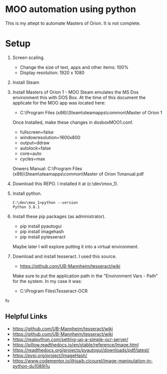 # MOO automation using python

This is my attept to automate Masters of Orion.  It is not complete.

# Setup

1. Screen scaling.

    - Change the size of text, apps and other items: 100%
    - Display resolution: 1920 x 1080

2. Install Steam
3. Install Masters of Orion 1 - MOO
    Steam emulates the MS Dos environment this with DOS Box.  At the time of this document the applicate for the MOO app was located here:

     - C:\Program Files (x86)\Steam\steamapps\common\Master of Orion 1

    Once Installed, make these changes in dosboxMOO1.conf.

    - fullscreen=false
    - windowresolution=1600x800
    - output=ddraw
    - autolock=false
    - core=auto
    - cycles=max

    Onwers Manual: C:\Program Files (x86)\Steam\steamapps\common\Master of Orion 1\manual.pdf
    
4. Download this REPO. I installed it at (c:\dev\moo_1).
5. Install python.

    ```dos
    C:\dev\moo_1>python --version
    Python 3.8.1
    ```

6. Install these pip packages (as administrator).

    - pip install pyautogui
    - pip install imagehash
    - pip install pytesseract

    Maybe later I will explore putting it into a virtual environment.

7. Download and install tesseract.  I used this source. 

    - https://github.com/UB-Mannheim/tesseract/wiki

    Make sure to put the application path in the "Environment Vars - Path" for the system.  In my case it was:

    - C:\Program Files\Tesseract-OCR

fv

## Helpful Links

- https://github.com/UB-Mannheim/tesseract/wiki
- https://github.com/UB-Mannheim/tesseract/wiki
- https://realpython.com/setting-up-a-simple-ocr-server/
- https://pillow.readthedocs.io/en/stable/reference/Image.html
- https://readthedocs.org/projects/pyautogui/downloads/pdf/latest/
- https://pypi.org/project/ImageHash/
- https://www.codementor.io/@isaib.cicourel/image-manipulation-in-python-du1089j1u
